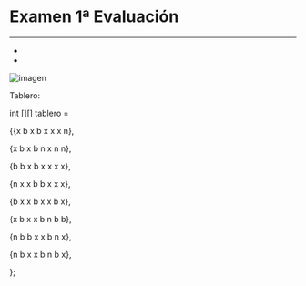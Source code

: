 # Examen 1ª Evaluación

---

* 
* 




![imagen](imagen/diagrama.png)







Tablero:

int [][] tablero = 

{{x b x b x x x n},

{x b x b n x n n},

{b b x b x x x x},

{n x x b b x x x},

{b x x b x x b x},

{x b x x b n b b},

{n b b x x b n x},

{n b x x b n b x},

};



